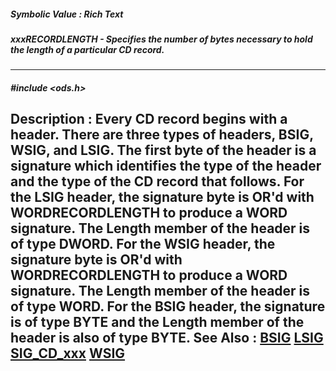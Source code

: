 ##### Symbolic Value : Rich Text
##### xxxRECORDLENGTH - Specifies the number of bytes necessary to hold the length of a particular CD record.
---
##### #include <ods.h>
**Description :**
Every CD record begins with a header.  There are three types of headers, BSIG, 
WSIG, and LSIG.  The first byte of the header is a signature which identifies 
the type of the header and the type of the CD record that follows.   For the 
LSIG header, the signature byte is OR'd with WORDRECORDLENGTH to produce a WORD 
signature.  The Length member of the header is of type DWORD.  For the WSIG 
header, the signature byte is OR'd with WORDRECORDLENGTH to produce a WORD 
signature.  The Length member of the header is of type WORD.   For the BSIG 
header, the signature is of type BYTE and the Length member of the header is 
also of type BYTE.
**See Also :**
[BSIG](D:/md_files/BSIG.md)
[LSIG](D:/md_files/LSIG.md)
[SIG_CD_xxx](D:/md_files/SIG_CD_xxx.md)
[WSIG](D:/md_files/WSIG.md)
---
